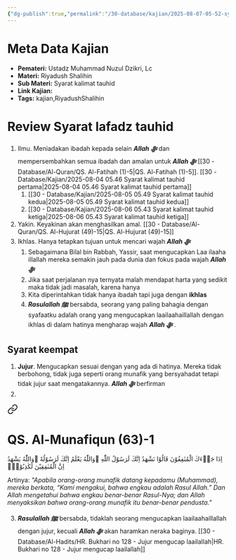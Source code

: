 ```yaml
---
{"dg-publish":true,"permalink":"/30-database/kajian/2025-08-07-05-52-syarat-kalimat-tauhid-keempat/","tags":["kajian","RiyadushShalihin"]}
---
```


# Meta Data Kajian 
<div><ul class="dataview list-view-ul"><li><span><strong>Pemateri:</strong> Ustadz Muhammad Nuzul Dzikri, Lc</span></li><li><span><strong>Materi:</strong> Riyadush Shalihin</span></li><li><span><strong>Sub Materi:</strong> Syarat kalimat tauhid</span></li><li><span><strong>Link Kajian:</strong> </span></li><li><span><strong>Tags:</strong> kajian,RiyadushShalihin</span></li></ul></div>


# Review Syarat lafadz tauhid
1. Ilmu. Meniadakan ibadah kepada selain ***Allah ﷻ*** dan mempersembahkan semua ibadah dan amalan untuk ***Allah ﷻ*** [[30 - Database/Al-Quran/QS. Al-Fatihah (1)-5\|QS. Al-Fatihah (1)-5]]. [[30 - Database/Kajian/2025-08-04 05.46 Syarat kalimat tauhid pertama\|2025-08-04 05.46 Syarat kalimat tauhid pertama]] 
	1. [[30 - Database/Kajian/2025-08-05 05.49 Syarat kalimat tauhid kedua\|2025-08-05 05.49 Syarat kalimat tauhid kedua]]
	2. [[30 - Database/Kajian/2025-08-06 05.43 Syarat kalimat tauhid ketiga\|2025-08-06 05.43 Syarat kalimat tauhid ketiga]]
2. Yakin. Keyakinan akan menghasilkan amal. [[30 - Database/Al-Quran/QS. Al-Hujurat (49)-15\|QS. Al-Hujurat (49)-15]]
3. Ikhlas. Hanya tetapkan tujuan untuk mencari wajah ***Allah ﷻ*** 
	1. Sebagaimana Bilal bin Rabbah, Yassir, saat mengucapkan Laa ilaaha illallah mereka semakin jauh pada dunia dan fokus pada wajah ***Allah ﷻ*** 
	2. Jika saat perjalanan nya ternyata malah mendapat harta yang sedikit maka tidak jadi masalah, karena hanya
	3. Kita diperintahkan tidak hanya ibadah tapi juga dengan **ikhlas**
	4. ***Rasulallah ﷺ***  bersabda, seorang yang paling bahagia dengan syafaatku adalah orang yang mengucapkan laailaahaillallah dengan ikhlas di dalam hatinya mengharap wajah ***Allah ﷻ*** .

## Syarat keempat
1. **Jujur**. Mengucapkan sesuai dengan yang ada di hatinya. Mereka tidak berbohong, tidak juga seperti orang munafik yang bersyahadat tetapi tidak jujur saat mengatakannya. ***Allah ﷻ*** berfirman
2. 
<div class="transclusion internal-embed is-loaded"><a class="markdown-embed-link" href="/30-database/al-quran/qs-al-munafiqun-63-1/" aria-label="Open link"><svg xmlns="http://www.w3.org/2000/svg" width="24" height="24" viewBox="0 0 24 24" fill="none" stroke="currentColor" stroke-width="2" stroke-linecap="round" stroke-linejoin="round" class="svg-icon lucide-link"><path d="M10 13a5 5 0 0 0 7.54.54l3-3a5 5 0 0 0-7.07-7.07l-1.72 1.71"></path><path d="M14 11a5 5 0 0 0-7.54-.54l-3 3a5 5 0 0 0 7.07 7.07l1.71-1.71"></path></svg></a><div class="markdown-embed">





# QS. Al-Munafiqun (63)-1
اِذَا جَاۤءَكَ الْمُنٰفِقُوْنَ قَالُوْا نَشْهَدُ اِنَّكَ لَرَسُوْلُ اللّٰهِ ۘوَاللّٰهُ يَعْلَمُ اِنَّكَ لَرَسُوْلُهٗ ۗوَاللّٰهُ يَشْهَدُ اِنَّ الْمُنٰفِقِيْنَ لَكٰذِبُوْنَۚ 

Artinya: *"Apabila orang-orang munafik datang kepadamu (Muhammad), mereka berkata, “Kami mengakui, bahwa engkau adalah Rasul Allah.” Dan Allah mengetahui bahwa engkau benar-benar Rasul-Nya; dan Allah menyaksikan bahwa orang-orang munafik itu benar-benar pendusta."*


</div></div>

3. ***Rasulallah ﷺ***  bersabda, tidaklah seorang mengucapkan laailaahaillallah dengan jujur, kecuali ***Allah ﷻ*** akan haramkan neraka baginya. [[30 - Database/Al-Hadits/HR. Bukhari no 128 - Jujur mengucap laailallah\|HR. Bukhari no 128 - Jujur mengucap laailallah]]

